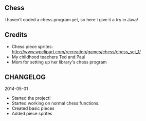 Chess
--------------

I haven't coded a chess program yet, so here I give it a try in Java!

Credits
--------------
- Chess piece sprites: http://www.wpclipart.com/recreation/games/chess/chess_set_1/
- My childhood teachers Ted and Paul
- Mom for setting up her library's chess program

CHANGELOG
--------------
2014-05-01
- Started the project!
- Started working on normal chess functions.
- Created basic pieces
- Added piece sprites